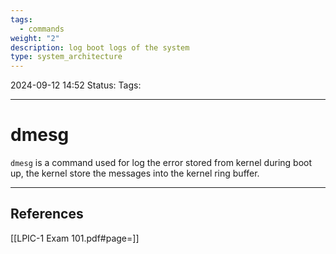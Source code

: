 ```yaml
---
tags:
  - commands
weight: "2"
description: log boot logs of the system
type: system_architecture
---
```

	

2024-09-12 14:52
Status:
Tags:
___
# dmesg

`dmesg` is a command used for log the error stored from kernel during boot up, the kernel store the messages into the kernel ring buffer.


___
## References
[[LPIC-1 Exam 101.pdf#page=]]